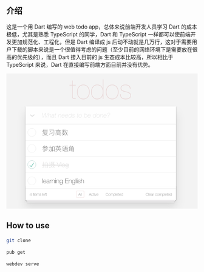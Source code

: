 ## 介绍

这是一个用 Dart 编写的 web todo app，总体来说前端开发人员学习 Dart 的成本极低，尤其是熟悉 TypeScript 的同学，Dart 和 TypeScript 一样都可以使前端开发更加规范化、工程化，但是 Dart 编译成 js 后动不动就是几万行，这对于需要用户下载的脚本来说是一个很值得考虑的问题（至少目前的网络环境下是需要放在很高的优先级的），而且 Dart 接入目前的 js 生态成本比较高，所以相比于 TypeScript 来说，Dart 在直接编写前端方面目前并没有优势。

![](./screenshot.png)

## How to use

```bash
git clone
```

```bash
pub get
```

```bash
webdev serve
```